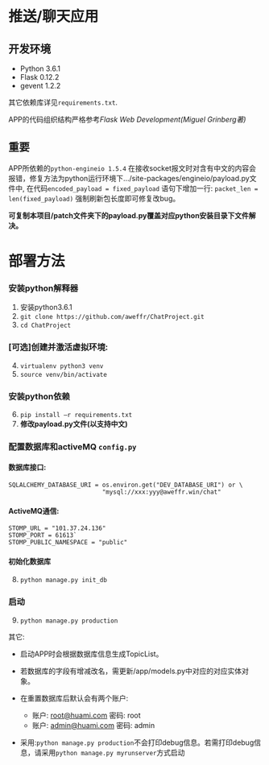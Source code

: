 # 推送/聊天应用

## 开发环境
- Python 3.6.1
- Flask 0.12.2
- gevent 1.2.2

其它依赖库详见`requirements.txt`.

APP的代码组织结构严格参考*Flask Web Development(Miguel Grinberg著)*

## 重要
APP所依赖的`python-engineio 1.5.4` 在接收socket报文时对含有中文的内容会报错，修复方法为python运行环境下.../site-packages/engineio/payload.py文件中, 在代码```encoded_payload = fixed_payload```
语句下增加一行:
```packet_len = len(fixed_payload)```
强制刷新包长度即可修复改bug。

**可复制本项目/patch文件夹下的payload.py覆盖对应python安装目录下文件解决。**


# 部署方法
### 安装python解释器
1. 安装python3.6.1
2. `git clone https://github.com/aweffr/ChatProject.git`
3. `cd ChatProject`

### [可选]创建并激活虚拟环境:
4. `virtualenv python3 venv`
5. `source venv/bin/activate`

### 安装python依赖
6. `pip install –r requirements.txt`
7. **修改payload.py文件(以支持中文)**

### 配置数据库和activeMQ `config.py`
#### 数据库接口:
```
SQLALCHEMY_DATABASE_URI = os.environ.get("DEV_DATABASE_URI") or \
                          "mysql://xxx:yyy@aweffr.win/chat"
```
#### ActiveMQ通信:
```
STOMP_URL = "101.37.24.136"
STOMP_PORT = 61613`
STOMP_PUBLIC_NAMESPACE = "public"
```

#### 初始化数据库
8. `python manage.py init_db`

### 启动
9. `python manage.py production`

其它:

- 启动APP时会根据数据库信息生成TopicList。

- 若数据库的字段有增减改名，需更新/app/models.py中对应的对应实体对象。

- 在重置数据库后默认会有两个账户:
    - 账户: root@huami.com 密码: root
    - 账户: admin@huami.com 密码: admin
    
- 采用:`python manage.py production`不会打印debug信息。若需打印debug信息，请采用`python manage.py myrunserver`方式启动
